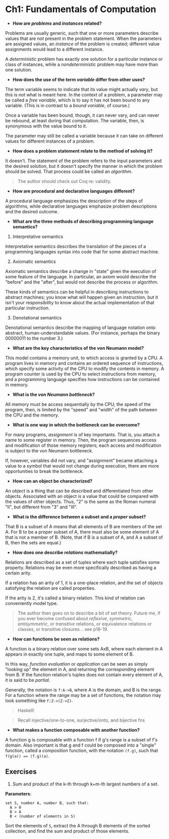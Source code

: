 # Ch1: Fundamentals of Computation

- **How are _problems_ and _instances_ related?**

Problems are usually generic, such that one or more parameters describe values that are not present in the problem statement. When the parameters are assigned values, an _instance_ of the problem is created; different value assignments would lead to a different instance.

A _deterministic_ problem has exactly one solution for a particular instance or class of instances, while a _nondeterministic_ problem may have more than one solution.

- **How does the use of the term _variable_ differ from other uses?**

The term variable seems to indicate that its value might actually _vary_, but this is not what is meant here. In the context of a problem, a parameter may be called a _free variable_, which is to say it has not been bound to any variable. (This is in contrast to a _bound variable_, of course.)

Once a variable has been bound, though, it can never vary, and can never be rebound, at least during that computation. The variable, then, is synonymous with the value bound to it.

The parameter may still be called a variable because it can take on different values for different instances of a problem.

- **How does a problem statement relate to the method of solving it?**

It doesn't. The statement of the problem refers to the input parameters and the desired solution, but it doesn't specify the manner in which the problem should be solved. That process could be called an _algorithm_.

> The author should check out Coq re: validity.

- **How are procedural and declarative languages different?**

A procedural language emphasizes the description of the steps of algorithms, while declarative languages emphasize problem descriptions and the desired outcome.

- **What are the three methods of describing programming language semantics?**

1. Interpretative semantics

Interpretative semantics describes the translation of the pieces of a programming languages syntax into code that for some abstract machine.

2. Axiomatic semantics

Axiomatic semantics describe a change in "state" given the execution of some feature of the language. In particular, an axiom would describe the "before" and the "after", but would not describe the process or algorithm.

These kinds of semantics can be helpful in describing instructions to abstract machines; you know what will happen given an instruction, but it isn't your responsibility to know about the actual implementation of that particular instruction.

3. Denotational semantics

Denotational semantics describe the mapping of language notation onto abstract, human-understandable values. (For instance, perhaps the binary 00000011 to the number 3.)

- **What are the key characteristics of the von Neumann model?**

This model contains a memory unit, to which access is granted by a CPU. A program lives in memory and contains an ordered sequence of instructions, which specify some activity of the CPU to modify the contents in memory. A program counter is used by the CPU to select instructions from memory, and a programming language specifies how instructions can be contained in memory.

- **What is the _von Neumann bottleneck_?**

All memory must be access sequentially by the CPU; the speed of the program, then, is limited by the "speed" and "width" of the path between the CPU and the memory.

- **What is one way in which the bottleneck can be overcome?**

For many programs, _assignment_ is of key importants. That is, you attach a name to some register in memory. Then, the program sequences access and modification of those memory registers; each access and modification is subject to the von Neumann bottleneck.

If, however, variables did not vary, and "assignment" became attaching a value to a symbol that would not change during execution, there are more opportunities to break the bottleneck.

- **How can an object be characterized?**

An object is a thing that can be described and differentiated from other objects. Associated with an object is a value that could be compared with the values of other objects. Thus, "2" is the same as the Roman numeral "II", but different from "3" and "III".

- **What is the difference between a subset and a _proper_ subset?**

That B is a subset of A means that all elements of B are members of the set A. For B to be a proper subset of A, there must also be some element of A that is not a member of B. (Note, that if B is a subset of A, and A a subset of B, then the sets are equal.)

- **How does one describe _relations_ mathematially?**

Relations are described as a set of tuples where each tuple satisfies some property. Relations may be even more specifically described as having a certain arity.

If a relation has an arity of 1, it is a one-place relation, and the set of objects satisfying the relation are called properties.

If the arity is 2, it's called a binary relation. This kind of relation can conveniently model type.

> The author then goes on to describe a bit of set theory. Future me, if you ever become confused about _reflexive_, _symmetric_, _antisymmetric_, or _transitive_ relations, or equivalence relations or classes, or transitive closures... see p18-19.

- **How can functions be seen as relations?**

A function is a binary relation over some sets AxB, where each element in A appears in exactly one tuple, and maps to some element of B.

In this way, _function evaluation_ or _application_ can be seen as simply "looking up" the element in A, and returning the corresponding element from B. If the function relation's tuples does not contain every element of A, it is said to be _partial_.

Generally, the notation is `f:A->B`, where A is the domain, and B is the range. For a function where the range may be a set of functions, the notation may look something like `f:Z->(Z->Z)`.

> Haskell!

> Recall injective/one-to-one, surjective/onto, and bijective fns

- **What makes a function composable with another function?**

A function g is composable with a function f if g's range is a subset of f's domain. Also important is that g and f could be composed into a "single" function, called a _composition_ function, with the notation `(f.g)`, such that `f(g(a)) == (f.g)(a)`.

## Exercises

1. Sum and product of the k-th through k+m-th largest numbers of a set.

**Parameters**:
```
set S, number A, number B, such that:
  A > 0
  B > A
  B < (number of elements in S)
```
Sort the elements of `S`, extract the A through B elements of the sorted collection, and find the sum and product of those elements.

